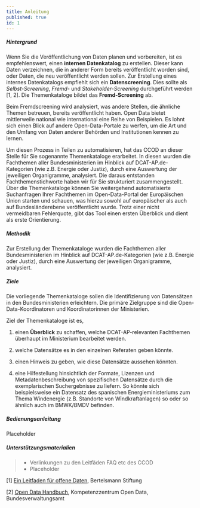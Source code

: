 ```yaml
---
title: Anleitung
published: true
id: 1
---
```


##### Hintergrund

Wenn Sie die Veröffentlichung von Daten planen und vorbereiten, ist es empfehlenswert, einen **internen Datenkatalog** zu erstellen. Dieser kann Daten verzeichnen, die in anderer Form bereits veröffentlicht worden sind, oder Daten, die neu veröffentlicht werden sollen. Zur Erstellung eines internes Datenkatalogs empfiehlt sich ein **Datenscreening**. Dies sollte als *Selbst-Screening*, *Fremd*- und *Stakeholder-Screening* durchgeführt werden [1, 2]. Die Themenkataloge bildet das **Fremd-Screening** ab.

Beim Fremdscreening wird analysiert, was andere Stellen, die ähnliche Themen betreuen, bereits veröffentlicht haben. Open Data bietet mittlerweile national wie international eine Reihe von Beispielen. Es lohnt sich einen Blick auf andere Open-Data-Portale zu werfen, um die Art und den Umfang von Daten anderer Behörden und Institutionen kennen zu lernen.

Um diesen Prozess in Teilen zu automatisieren, hat das CCOD an dieser Stelle für Sie sogenannte Themenkataloge erarbeitet. In diesen wurden die Fachthemen aller Bundesministerien im Hinblick auf DCAT-AP.de-Kategorien (wie z.B. Energie oder Justiz), durch eine Auswertung der jeweiligen Organigramme, analysiert. Die daraus entstanden Fachthemenstichworte  haben wir für Sie strukturiert zusammengestellt. Über die Themenkataloge können Sie weitergehend automatisierte Suchanfragen Ihrer Fachthemen im Open-Data-Portal der Europäischen Union starten und schauen, was hierzu sowohl auf europäischer als auch auf Bundesländerebene veröffentlicht wurde. Trotz einer nicht vermeidbaren Fehlerquote, gibt das Tool einen ersten Überblick und dient als erste Orientierung.

##### Methodik

Zur Erstellung der Themenkataloge wurden die Fachthemen aller Bundesministerien im Hinblick auf DCAT-AP.de-Kategorien (wie z.B. Energie oder Justiz), durch eine Auswertung der jeweiligen Organigramme, analysiert.

##### Ziele

Die vorliegende Themenkataloge sollen die Identifizierung von Datensätzen in den Bundesministerien erleichtern. Die primäre Zielgruppe sind die Open-Data-Koordinatoren und Koordinatorinnen der Ministerien.

Ziel der Themenkataloge ist es,

1. einen **Überblick** zu schaffen, welche DCAT-AP-relevanten Fachthemen überhaupt im Ministerium bearbeitet werden.

2. welche Datensätze es in den einzelnen Referaten geben könnte.

3. einen Hinweis zu geben, wie diese Datensätze aussehen könnten.

4. eine Hilfestellung hinsichtlich der Formate, Lizenzen und Metadatenbeschreibung von spezifischen Datensätze durch die exemplarischen Suchergebnisse zu liefern. So könnte sich beispielsweise ein Datensatz des spanischen Energieministeriums zum Thema Windenergie (z.B. Standorte von Windkraftanlagen) so oder so ähnlich auch im BMWK/BMDV befinden.

##### Bedienungsanleitung

Placeholder

##### Unterstützungsmaterialien

> - Verlinkungen zu den Leitfäden FAQ etc des CCOD
> - Placeholder

[1] [Ein Leitfaden für offene Daten](https://www.bertelsmann-stiftung.de/fileadmin/files/Projekte/Smart_Country/Open_Data_Leitfaden.pdf), Bertelsmann Stiftung

[2] [Open Data Handbuch](https://www.bva.bund.de/SharedDocs/Downloads/DE/Behoerden/Beratung/Methoden/open_data_handbuch.pdf?__blob=publicationFile&v=8), Kompetenzzentrum Open Data, Bundesverwaltungsamt
